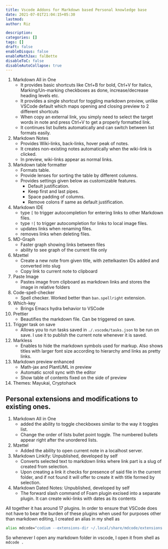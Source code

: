 ```yaml
---
title: Vscode Addons for Markdown based Personal knowledge base
date: 2021-07-01T21:04:15+05:30
lastmod:
author: Riz

description:
categories: []
tags: []
draft: false
enableDisqus: false
enableMathJax: falBette
disableToC: false
disableAutoCollapse: true
---
```


1. Markdown All in One
   - It provides basic shortcuts like Ctrl+B for bold, Ctrl+V for Italics, Marking/Un-marking checkboxes as done, increase/decrease heading levels etc.
   - It provides a single shortcut for toggling markdown preview, unlike VSCode default which maps opening and closing preview to 2 different shortcuts
   - When copy an external link, you simply need to select the target words in note and press Ctrl+V to get a properly formatted link.
   - It continues list bullets automatically and can switch between list formats easily.
2. Markdown Notes
   - Provides Wiki-links, back-links, hover peak of notes.
   - It creates non-existing notes automatically when the wiki-link is clicked.
   - In preview, wiki-links appear as normal links.
3. Markdown table formatter
   - Formats table.
   - Provide lenses for sorting the table by different columns.
   - Provides settings given below as customizable features.
     - Default justification.
     - Keep first and last pipes.
     - Space padding of columns.
     - Remove colons if same as default justification.
4. Markdown IDE
   - type `[` to trigger autocompletion for entering links to other Markdown files.
   - type `![` to trigger autocompletion for links to local image files.
   - updates links when renaming files.
   - removes links when deleting files.
5. MD-Graph
   - Faster graph showing links between files
   - ability to see graph of the current file only
6. Mzettel
   - Create a new note from given title, with zettelkasten IDs added and converted into slug
   - Copy link to current note to clipboard
7. Paste Image
   - Pastes image from clipboard as markdown links and stores the image in relative folders
8. Code-spell-checker
   - Spell checker. Worked better than `ban.spellright` extension.
9. Which-key
   - Brings Emacs hydra behavior to VSCode
10. Prettier
    - Beautifies the markdown file. Can be triggered on save.
11. Trigger task on save
    - Allows you to run tasks saved in `./.vscode/tasks.json` to be run on save. I use it to publish the current note whenever it is saved.
12. Markless
    - Enables to hide the markdown symbols used for markup. Also shows titles with larger font size according to hierarchy amd links as pretty links.
13. Markdown preview enhanced
    - Math-jax and PlantUML in preview
    - Automatic scroll sync with the editor
    - Show table of contents fixed on the side of preview
14. Themes: Mayukai, Cryptohack

## Personal extensions and modifications to existing ones.

1. Markdown All in One
   - added the ability to toggle checkboxes similar to the way it toggles list.
   - Change the order of lists bullet point toggle. The numbered bullets appear right after the unordered lists.
2. Mzettel
   - Added the ability to open current note in a localhost server.
3. Markdown Linkify: Unpublished, developed by self
   - Converts selected text to markdown links where link part is a slug of created from selection.
   - Upon creating a link it checks for presence of said file in the current folder, and if not found it will offer to create it with title formed by selection.
4. Markdown Dated Notes: Unpublished, developed by self
   - The forward slash command of Foam plugin excised into a separate plugin. It can create wiki-links with dates as its contents

All together it has around 17 plugins. In order to ensure that VSCode does not have to bear the burden of these plugins when used for purposes other than markdown editing, I created an alias in my shell as

```zsh
alias mdcode="codium --extensions-dir ~/.local/share/mdcode/extensions --user-data-dir ~/.local/share/mdcode/usr-dir $@
```

So whenever I open any markdown folder in vscode, I open it from shell as `mdcode .`
